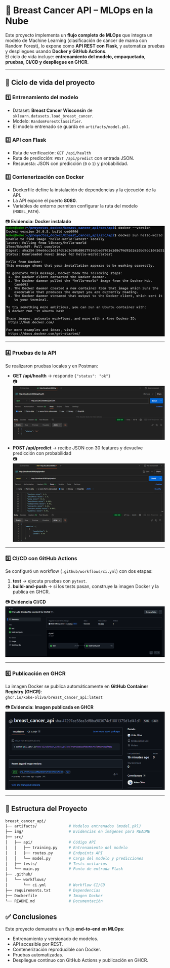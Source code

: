 # 🧠 Breast Cancer API – MLOps en la Nube

Este proyecto implementa un **flujo completo de MLOps** que integra un modelo de Machine Learning (clasificación de cáncer de mama con Random Forest), lo expone como **API REST con Flask**, y automatiza pruebas y despliegues usando **Docker y GitHub Actions**.  
El ciclo de vida incluye: **entrenamiento del modelo, empaquetado, pruebas, CI/CD y despliegue en GHCR**.

---

## 🚀 Ciclo de vida del proyecto

### 1️⃣ Entrenamiento del modelo
- Dataset: **Breast Cancer Wisconsin** de `sklearn.datasets.load_breast_cancer`.
- Modelo: `RandomForestClassifier`.
- El modelo entrenado se guarda en `artifacts/model.pkl`.

### 2️⃣ API con Flask
- Ruta de verificación: `GET /api/health`  
- Ruta de predicción: `POST /api/predict` con entrada JSON.  
- Respuesta: JSON con predicción (`0` o `1`) y probabilidad.

### 3️⃣ Contenerización con Docker
- Dockerfile define la instalación de dependencias y la ejecución de la API.
- La API expone el puerto **8080**.
- Variables de entorno permiten configurar la ruta del modelo (`MODEL_PATH`).

📷 **Evidencia: Docker instalado**  
![Docker instalado](./img/Docker%20instalado.png)

---

### 4️⃣ Pruebas de la API
Se realizaron pruebas locales y en Postman:

- **GET /api/health** → responde `{"status": "ok"}`  
📷 ![Evidencia GET](./img/Evidencia%20-%20GET.png)

- **POST /api/predict** → recibe JSON con 30 features y devuelve predicción con probabilidad  
📷 ![Evidencia POST](./img/Evidencia%20-%20POST.png)

---

### 5️⃣ CI/CD con GitHub Actions
Se configuró un workflow (`.github/workflows/ci.yml`) con dos etapas:

1. **test** → ejecuta pruebas con `pytest`.
2. **build-and-push** → si los tests pasan, construye la imagen Docker y la publica en GHCR.

📷 **Evidencia CI/CD**  
![Evidencia CI/CD](./img/Evidencia%20CI%20CD.png)

---

### 6️⃣ Publicación en GHCR
La imagen Docker se publica automáticamente en **GitHub Container Registry (GHCR)**:  
`ghcr.io/koke-oliva/breast_cancer_api:latest`

📷 **Evidencia: Imagen publicada en GHCR**  
![Evidencia Imagen GHCR](./img/Evidencia%20-%20Imagen%20Docker%20en%20el%20GHCR.png)

---

## 📂 Estructura del Proyecto

```bash
breast_cancer_api/
├── artifacts/              # Modelos entrenados (model.pkl)
├── img/                    # Evidencias en imágenes para README
├── src/
│   ├── api/                # Código API
│   │   ├── training.py     # Entrenamiento del modelo
│   │   ├── routes.py       # Endpoints API
│   │   └── model.py        # Carga del modelo y predicciones
│   ├── tests/              # Tests unitarios
│   └── main.py             # Punto de entrada Flask
├── .github/
│   └── workflows/
│       └── ci.yml          # Workflow CI/CD
├── requirements.txt        # Dependencias
├── Dockerfile              # Imagen Docker
└── README.md               # Documentación

```

## ✅ Conclusiones
Este proyecto demuestra un flujo **end-to-end en MLOps**:
- Entrenamiento y versionado de modelos.
- API accesible por REST.
- Contenerización reproducible con Docker.
- Pruebas automatizadas.
- Despliegue continuo con GitHub Actions y publicación en GHCR.



